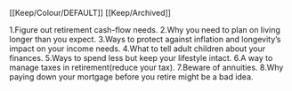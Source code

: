 [[Keep/Colour/DEFAULT]] [[Keep/Archived]] 

1.Figure out retirement cash-flow needs.
2.Why you need to plan on living longer than you expect.
3.Ways to protect against inflation and longevity’s impact on your income needs.
4.What to tell adult children about your finances.
5.Ways to spend less but keep your lifestyle intact.
6.A way to manage taxes in retirement(reduce your tax).
7.Beware of annuities.
8.Why paying down your mortgage before you retire might be a bad idea.
